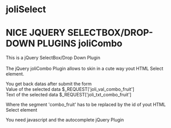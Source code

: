 joliSelect
==========

NICE JQUERY SELECTBOX/DROP-DOWN PLUGINS
joliCombo
=========

This is a jQuery SelectBox/Drop Down Plugin
<br/><br/>
The jQuery joliCombo Plugin allows to skin in a cute way yout HTML Select element.<br/>


You get back datas after submit the form<br/>
Value of the selected data $_REQUEST['joli_val_combo_fruit']<br/>
Text of the selected data  $_REQUEST['joli_txt_combo_fruit']<br/>

Where the segment 'combo_fruit' has to be replaced by the id of yout HTML Select element

You need javascript and the autocomplete jQuery Plugin
